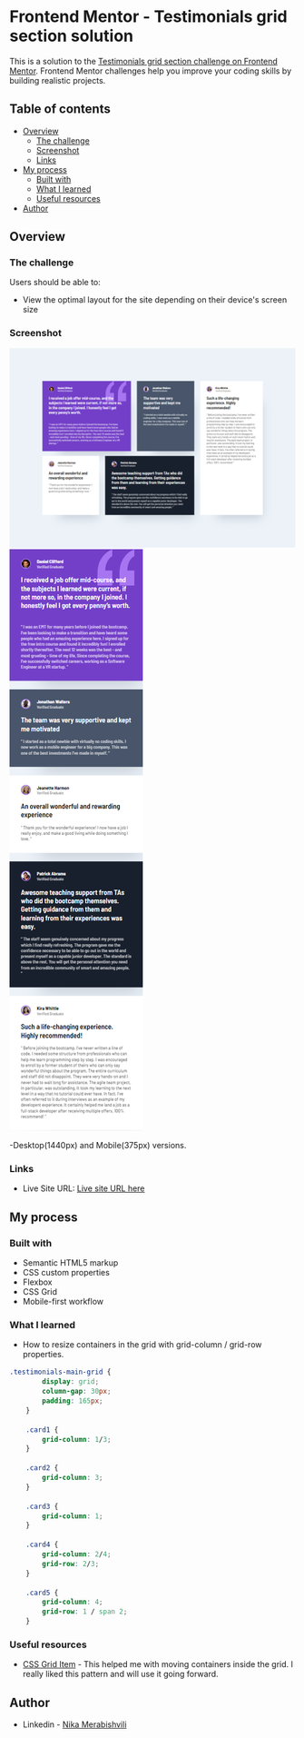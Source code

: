 # Frontend Mentor - Testimonials grid section solution

This is a solution to the [Testimonials grid section challenge on Frontend Mentor](https://www.frontendmentor.io/challenges/testimonials-grid-section-Nnw6J7Un7). Frontend Mentor challenges help you improve your coding skills by building realistic projects. 

## Table of contents

- [Overview](#overview)
  - [The challenge](#the-challenge)
  - [Screenshot](#screenshot)
  - [Links](#links)
- [My process](#my-process)
  - [Built with](#built-with)
  - [What I learned](#what-i-learned)
  - [Useful resources](#useful-resources)
- [Author](#author)

## Overview

### The challenge

Users should be able to:

- View the optimal layout for the site depending on their device's screen size

### Screenshot

![Desktop Version 1440px](./Desktop-1440.png)
![Mobile Version 375px](./Mobile-375.png)

-Desktop(1440px) and Mobile(375px) versions.

### Links

- Live Site URL: [Live site URL here](https://radhd.github.io/Testimonials-grid-section/)

## My process

### Built with

- Semantic HTML5 markup
- CSS custom properties
- Flexbox
- CSS Grid
- Mobile-first workflow

### What I learned

- How to resize containers in the grid with grid-column / grid-row properties.

```css
.testimonials-main-grid {
        display: grid;
        column-gap: 30px;
        padding: 165px;
    }

    .card1 {
        grid-column: 1/3;
    }

    .card2 {
        grid-column: 3;
    }
    
    .card3 {
        grid-column: 1;
    }

    .card4 {
        grid-column: 2/4;
        grid-row: 2/3;
    }

    .card5 {
        grid-column: 4;
        grid-row: 1 / span 2;
    }

```

### Useful resources

- [CSS Grid Item](https://www.w3schools.com/css/css_grid_item.asp) - This helped me with moving containers inside the grid. I really liked this pattern and will use it going forward.

## Author

- Linkedin - [Nika Merabishvili](https://www.linkedin.com/in/nikusha-merabishvili/)

